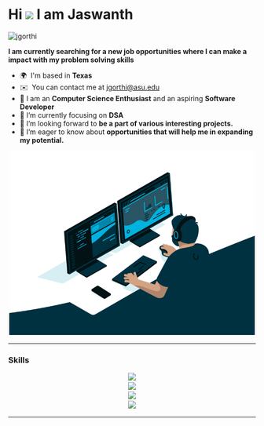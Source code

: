 Hi ![](https://user-images.githubusercontent.com/18350557/176309783-0785949b-9127-417c-8b55-ab5a4333674e.gif) I am Jaswanth
===================================================================================================================================

<p align="left"> <img src="https://komarev.com/ghpvc/?username=jgorthi&label=Profile%20views&color=0e75b6&style=flat" alt="jgorthi" /> </p>

**I am currently searching for a new job opportunities where I can make a impact with my problem solving skills**

* 🌍  I'm based in **Texas**
* ✉️  You can contact me at [jgorthi@asu.edu](mailto:jgorthi@asu.edu)
* 🧠 I am an **Computer Science Enthusiast** and an aspiring **Software Developer**
* 🌱 I’m currently focusing on **DSA**
* 👯 I’m looking forward to **be a part of various interesting projects.**
* 🤝 I’m eager to know about **opportunities that will help me in expanding my potential.**

<p align="center">
<img alt="GIF" src="https://github.com/jgorthi/jgorthi/blob/main/code.gif?raw=true" width="500"/> 
</p>
<hr/>

### Skills
<p align="center">

  <a href="https://skillicons.dev">
    <img src="https://skillicons.dev/icons?i=java,kotlin,swift,js,ts,dart,python,html,css" /> <br>
    <img src="https://skillicons.dev/icons?i=spring,androidstudio,flutter,react,nodejs,apollo,graphql,github" /> <br>
    <img src="https://skillicons.dev/icons?i=mongodb,mysql,postgres,cassandra,sqlite,dynamodb,redis" /> <br>
    <img src="https://skillicons.dev/icons?i=kafka,aws,azure,gcp,kubernetes,docker,gradle,maven" /> <br>
  </a>
         
</p>
<hr/>
 
